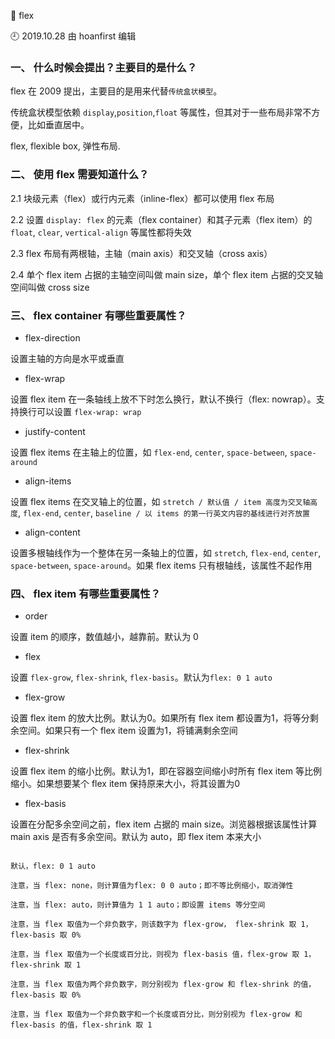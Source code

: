 🐾 flex

🕘 2019.10.28 由 hoanfirst 编辑


### 一、 什么时候会提出？主要目的是什么？

flex 在 2009 提出，主要目的是用来代替`传统盒状模型`。

传统盒状模型依赖 `display`,`position`,`float` 等属性，但其对于一些布局非常不方便，比如垂直居中。

flex, flexible box, 弹性布局.


### 二、 使用 flex 需要知道什么？

2.1 块级元素（flex）或行内元素（inline-flex）都可以使用 flex 布局

2.2 设置 `display: flex` 的元素（flex container）和其子元素（flex item）的 `float`, `clear`, `vertical-align` 等属性都将失效

2.3 flex 布局有两根轴，主轴（main axis）和交叉轴（cross axis）

2.4 单个 flex item 占据的主轴空间叫做 main size，单个 flex item 占据的交叉轴空间叫做 cross size


### 三、 flex container 有哪些重要属性？

- flex-direction

设置主轴的方向是水平或垂直

- flex-wrap 

设置 flex item 在一条轴线上放不下时怎么换行，默认不换行（flex: nowrap）。支持换行可以设置 `flex-wrap: wrap`

- justify-content

设置 flex items 在主轴上的位置，如 `flex-end`, `center`, `space-between`, `space-around`

- align-items

设置 flex items 在交叉轴上的位置，如 `stretch / 默认值 / item 高度为交叉轴高度`, `flex-end`, `center`, `baseline / 以 items 的第一行英文内容的基线进行对齐放置`

- align-content

设置多根轴线作为一个整体在另一条轴上的位置，如 `stretch`, `flex-end`, `center`, `space-between`, `space-around`。如果 flex items 只有根轴线，该属性不起作用


### 四、 flex item 有哪些重要属性？

- order

设置 item 的顺序，数值越小，越靠前。默认为 0

- flex

设置 `flex-grow`, `flex-shrink`, `flex-basis`。默认为`flex: 0 1 auto`

- flex-grow 

设置 flex item 的放大比例。默认为0。如果所有 flex item 都设置为1，将等分剩余空间。如果只有一个 flex item 设置为1，将铺满剩余空间

- flex-shrink

设置 flex item 的缩小比例。默认为1，即在容器空间缩小时所有 flex item 等比例缩小。如果想要某个 flex item 保持原来大小，将其设置为0

- flex-basis

设置在分配多余空间之前，flex item 占据的 main size。浏览器根据该属性计算 main axis 是否有多余空间。默认为 auto，即 flex item 本来大小

```

默认，flex: 0 1 auto

注意，当 flex: none，则计算值为flex: 0 0 auto；即不等比例缩小，取消弹性

注意，当 flex: auto，则计算值为 1 1 auto；即设置 items 等分空间

注意，当 flex 取值为一个非负数字，则该数字为 flex-grow， flex-shrink 取 1，flex-basis 取 0%

注意，当 flex 取值为一个长度或百分比，则视为 flex-basis 值，flex-grow 取 1，flex-shrink 取 1

注意，当 flex 取值为两个非负数字，则分别视为 flex-grow 和 flex-shrink 的值，flex-basis 取 0%

注意，当 flex 取值为一个非负数字和一个长度或百分比，则分别视为 flex-grow 和 flex-basis 的值，flex-shrink 取 1

```
